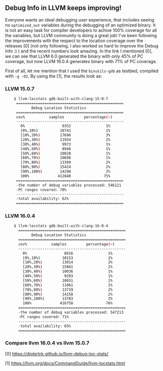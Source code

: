 ##  Debug Info in LLVM keeps improving!

Everyone wants an ideal debugging user experience, that includes seeing no `optimized_out` variables during the debugging of an optimized binary. It is not an easy task for compiler developers to achive 100% coverage for all the variables, but LLVM community is doing a great job! I've been following the improvements with the respect to the location coverage over the releases [0] (not only following, I also worked so hard to improve the Debug Info :) ) and the recent numbers look amazing. In the link I mentioned [0], we can see that LLVM 6.0 generated the binary with only 45% of PC coverage, but now LLVM 16.0.4 generates binary with 71% of PC coverage.

First of all, let me mention that I used the `binutils-gdb` as testbed, compiled with `-g -O2`. By using the [1], the results look as:

### LLVM 15.0.7

```bash
    $ llvm-locstats gdb-built-with-clang-15-0-7 
     =================================================
            Debug Location Statistics       
     =================================================
     cov%           samples         percentage(~)  
     -------------------------------------------------
       0%                 9352                1%
       (0%,10%)          10743                1%
       [10%,20%)         17696                3%
       [20%,30%)         11934                2%
       [30%,40%)          9973                1%
       [40%,50%)          8946                1%
       [50%,60%)         10828                1%
       [60%,70%)         10696                1%
       [70%,80%)         13399                2%
       [80%,90%)         15424                2%
       [90%,100%)        14290                2%
       100%             412840               75%
     =================================================
     -the number of debug variables processed: 546121
     -PC ranges covered: 70%
     -------------------------------------------------
     -total availability: 62%
     =================================================
```

### LLVM 16.0.4

```bash
    $ llvm-locstats gdb-built-with-clang-16-0-4 
      =================================================
            Debug Location Statistics       
      =================================================
      cov%           samples         percentage(~)  
      -------------------------------------------------
        0%                 8816                1%
        (0%,10%)          10153                1%
        [10%,20%)         13014                2%
        [20%,30%)         15861                2%
        [30%,40%)         10036                1%
        [40%,50%)          9203                1%
        [50%,60%)         10651                1%
        [60%,70%)         11061                2%
        [70%,80%)         13719                2%
        [80%,90%)         14158                2%
        [90%,100%)        13783                2%
        100%             416758               76%
      =================================================
      -the number of debug variables processed: 547213
      -PC ranges covered: 71%
      -------------------------------------------------
      -total availability: 65%
      =================================================
```

### Compare llvm 16.0.4 vs llvm 15.0.7


[0] https://djolertrk.github.io/llvm-debug-loc-stats/

[1] https://llvm.org/docs/CommandGuide/llvm-locstats.html